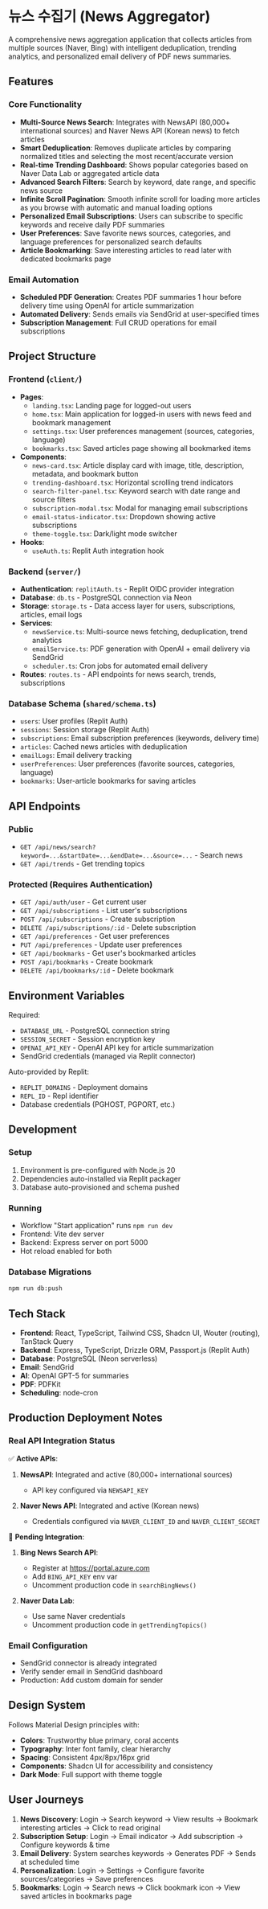 # 뉴스 수집기 (News Aggregator)

A comprehensive news aggregation application that collects articles from multiple sources (Naver, Bing) with intelligent deduplication, trending analytics, and personalized email delivery of PDF news summaries.

## Features

### Core Functionality
- **Multi-Source News Search**: Integrates with NewsAPI (80,000+ international sources) and Naver News API (Korean news) to fetch articles
- **Smart Deduplication**: Removes duplicate articles by comparing normalized titles and selecting the most recent/accurate version
- **Real-time Trending Dashboard**: Shows popular categories based on Naver Data Lab or aggregated article data
- **Advanced Search Filters**: Search by keyword, date range, and specific news source
- **Infinite Scroll Pagination**: Smooth infinite scroll for loading more articles as you browse with automatic and manual loading options
- **Personalized Email Subscriptions**: Users can subscribe to specific keywords and receive daily PDF summaries
- **User Preferences**: Save favorite news sources, categories, and language preferences for personalized search defaults
- **Article Bookmarking**: Save interesting articles to read later with dedicated bookmarks page

### Email Automation
- **Scheduled PDF Generation**: Creates PDF summaries 1 hour before delivery time using OpenAI for article summarization
- **Automated Delivery**: Sends emails via SendGrid at user-specified times
- **Subscription Management**: Full CRUD operations for email subscriptions

## Project Structure

### Frontend (`client/`)
- **Pages**:
  - `landing.tsx`: Landing page for logged-out users
  - `home.tsx`: Main application for logged-in users with news feed and bookmark management
  - `settings.tsx`: User preferences management (sources, categories, language)
  - `bookmarks.tsx`: Saved articles page showing all bookmarked items
- **Components**:
  - `news-card.tsx`: Article display card with image, title, description, metadata, and bookmark button
  - `trending-dashboard.tsx`: Horizontal scrolling trend indicators
  - `search-filter-panel.tsx`: Keyword search with date range and source filters
  - `subscription-modal.tsx`: Modal for managing email subscriptions
  - `email-status-indicator.tsx`: Dropdown showing active subscriptions
  - `theme-toggle.tsx`: Dark/light mode switcher
- **Hooks**:
  - `useAuth.ts`: Replit Auth integration hook

### Backend (`server/`)
- **Authentication**: `replitAuth.ts` - Replit OIDC provider integration
- **Database**: `db.ts` - PostgreSQL connection via Neon
- **Storage**: `storage.ts` - Data access layer for users, subscriptions, articles, email logs
- **Services**:
  - `newsService.ts`: Multi-source news fetching, deduplication, trend analytics
  - `emailService.ts`: PDF generation with OpenAI + email delivery via SendGrid
  - `scheduler.ts`: Cron jobs for automated email delivery
- **Routes**: `routes.ts` - API endpoints for news search, trends, subscriptions

### Database Schema (`shared/schema.ts`)
- `users`: User profiles (Replit Auth)
- `sessions`: Session storage (Replit Auth)
- `subscriptions`: Email subscription preferences (keywords, delivery time)
- `articles`: Cached news articles with deduplication
- `emailLogs`: Email delivery tracking
- `userPreferences`: User preferences (favorite sources, categories, language)
- `bookmarks`: User-article bookmarks for saving articles

## API Endpoints

### Public
- `GET /api/news/search?keyword=...&startDate=...&endDate=...&source=...` - Search news
- `GET /api/trends` - Get trending topics

### Protected (Requires Authentication)
- `GET /api/auth/user` - Get current user
- `GET /api/subscriptions` - List user's subscriptions
- `POST /api/subscriptions` - Create subscription
- `DELETE /api/subscriptions/:id` - Delete subscription
- `GET /api/preferences` - Get user preferences
- `PUT /api/preferences` - Update user preferences
- `GET /api/bookmarks` - Get user's bookmarked articles
- `POST /api/bookmarks` - Create bookmark
- `DELETE /api/bookmarks/:id` - Delete bookmark

## Environment Variables

Required:
- `DATABASE_URL` - PostgreSQL connection string
- `SESSION_SECRET` - Session encryption key
- `OPENAI_API_KEY` - OpenAI API key for article summarization
- SendGrid credentials (managed via Replit connector)

Auto-provided by Replit:
- `REPLIT_DOMAINS` - Deployment domains
- `REPL_ID` - Repl identifier
- Database credentials (PGHOST, PGPORT, etc.)

## Development

### Setup
1. Environment is pre-configured with Node.js 20
2. Dependencies auto-installed via Replit packager
3. Database auto-provisioned and schema pushed

### Running
- Workflow "Start application" runs `npm run dev`
- Frontend: Vite dev server
- Backend: Express server on port 5000
- Hot reload enabled for both

### Database Migrations
```bash
npm run db:push
```

## Tech Stack

- **Frontend**: React, TypeScript, Tailwind CSS, Shadcn UI, Wouter (routing), TanStack Query
- **Backend**: Express, TypeScript, Drizzle ORM, Passport.js (Replit Auth)
- **Database**: PostgreSQL (Neon serverless)
- **Email**: SendGrid
- **AI**: OpenAI GPT-5 for summaries
- **PDF**: PDFKit
- **Scheduling**: node-cron

## Production Deployment Notes

### Real API Integration Status
✅ **Active APIs**:
1. **NewsAPI**: Integrated and active (80,000+ international sources)
   - API key configured via `NEWSAPI_KEY`
   
2. **Naver News API**: Integrated and active (Korean news)
   - Credentials configured via `NAVER_CLIENT_ID` and `NAVER_CLIENT_SECRET`

🔄 **Pending Integration**:
1. **Bing News Search API**:
   - Register at https://portal.azure.com
   - Add `BING_API_KEY` env var
   - Uncomment production code in `searchBingNews()`

3. **Naver Data Lab**:
   - Use same Naver credentials
   - Uncomment production code in `getTrendingTopics()`

### Email Configuration
- SendGrid connector is already integrated
- Verify sender email in SendGrid dashboard
- Production: Add custom domain for sender

## Design System

Follows Material Design principles with:
- **Colors**: Trustworthy blue primary, coral accents
- **Typography**: Inter font family, clear hierarchy
- **Spacing**: Consistent 4px/8px/16px grid
- **Components**: Shadcn UI for accessibility and consistency
- **Dark Mode**: Full support with theme toggle

## User Journeys

1. **News Discovery**: Login → Search keyword → View results → Bookmark interesting articles → Click to read original
2. **Subscription Setup**: Login → Email indicator → Add subscription → Configure keywords & time
3. **Email Delivery**: System searches keywords → Generates PDF → Sends at scheduled time
4. **Personalization**: Login → Settings → Configure favorite sources/categories → Save preferences
5. **Bookmarks**: Login → Search news → Click bookmark icon → View saved articles in bookmarks page
